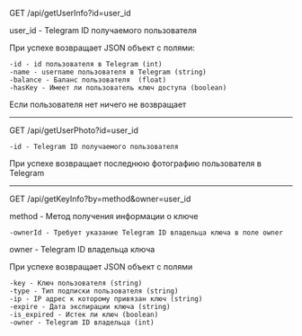 GET /api/getUserInfo?id=user_id

user_id - Telegram ID получаемого пользователя

При успехе возвращает JSON объект с полями:    

    -id - id пользователя в Telegram (int)
    -name - username пользователя в Telegram (string)     
    -balance - Баланс пользователя  (float) 
    -hasKey - Имеет ли пользователь ключ доступа (boolean) 


Если пользователя нет ничего не возвращает 

---

GET /api/getUserPhoto?id=user_id

    -id - Telegram ID получаемого пользователя

При успехе возвращает последнюю фотографию пользователя в Telegram


---

GET /api/getKeyInfo?by=method&owner=user_id

method - Метод получения информации о ключе     

    -ownerId - Требует указание Telegram ID владельца ключа в поле owner

owner - Telegram ID владельца ключа

При успехе возвращает JSON объект с полями

    -key - Ключ пользователя (string)
    -type - Тип подписки пользователя (string)   
    -ip - IP адрес к которому привязан ключ (string)
    -expire - Дата экспирации ключа (string)
    -is_expired - Истек ли ключ (boolean)
    -owner - Telegram ID владельца (int)